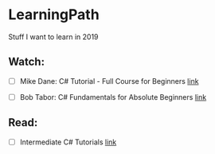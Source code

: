 # LearningPath
Stuff I want to learn in 2019

## Watch:

- [ ] Mike Dane: C# Tutorial - Full Course for Beginners [link](https://www.youtube.com/watch?v=GhQdlIFylQ8)

- [ ] Bob Tabor: C# Fundamentals for Absolute Beginners [link](https://www.youtube.com/watch?v=nRjHGKaJY8M)


## Read:

- [ ] Intermediate C# Tutorials [link](http://rbwhitaker.wikidot.com/c-sharp-intermediate-tutorials)
